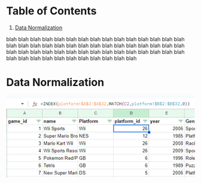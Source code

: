 # Table of Contents
1. [Data Normalization](#DataNormalization)

blah
blah
blah
blah
blah
blah
blah
blah
blah
blah
blah
blah
blah
blah
blah
blah
blah
blah
blah
blah
blah
blah
blah
blah
blah
blah
blah
blah
blah
blah
blah
blah
blah
blah
blah
blah
blah
blah
blah
blah
blah
blah
blah
blah
blah
blah
blah
blah
blah
blah
blah
blah
blah
blah
blah
blah








# Data Normalization <a name="DataNormalization"></a>

![](https://github.com/RyanGruber1995/video_game_sales/blob/main/screenshots/id_creation.PNG?raw=true)
